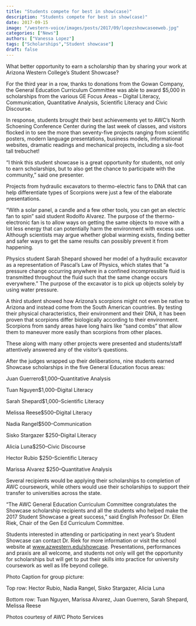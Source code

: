 ```yaml
---
title: "Students compete for best in show(case)"
description: "Students compete for best in show(case)"
date: 2017-09-15
image: "/western-voice/images/posts/2017/09/lopezshowcaseeweb.jpg"
categories: ["News"]
authors: ["Vanessa Lopez"]
tags: ["Scholarships","Student showcase"]
draft: false
---
```

What better opportunity to earn a scholarship than by sharing your work at Arizona Western College’s Student Showcase?

For the third year in a row, thanks to donations from the Gowan Company, the General Education Curriculum Committee was able to award $5,000 in scholarships from the various GE Focus Areas – Digital Literacy, Communication, Quantitative Analysis, Scientific Literacy and Civic Discourse.

In response, students brought their best achievements yet to AWC’s North Schoening Conference Center during the last week of classes, and visitors flocked in to see the more than seventy-five projects ranging from scientific posters, modern language presentations, business models, informational websites, dramatic readings and mechanical projects, including a six-foot tall trebuchet!

“I think this student showcase is a great opportunity for students, not only to earn scholarships, but to also get the chance to participate with the community,” said one presenter.

Projects from hydraulic excavators to thermo-electric fans to DNA that can help differentiate types of Scorpions were just a few of the elaborate presentations.

“With a solar panel, a candle and a few other tools, you can get an electric fan to spin” said student Rodolfo Alvarez. The purpose of the thermo-electronic fan is to allow ways on getting the same objects to move with a lot less energy that can potentially harm the environment with excess use. Although scientists may argue whether global warming exists, finding better and safer ways to get the same results can possibly prevent it from happening.

Physics student Sarah Shepard showed her model of a hydraulic excavator as a representation of Pascal’s Law of Physics, which states that “a pressure change occurring anywhere in a confined incompressible fluid is transmitted throughout the fluid such that the same change occurs everywhere.” The purpose of the excavator is to pick up objects solely by using water pressure.

A third student showed how Arizona’s scorpions might not even be native to Arizona and instead come from the South American countries. By testing their physical characteristics, their environment and their DNA, it has been proven that scorpions differ biologically according to their environment. Scorpions from sandy areas have long hairs like “sand combs” that allow them to maneuver more easily than scorpions from other places.

These along with many other projects were presented and students/staff attentively answered any of the visitor’s questions.

After the judges wrapped up their deliberations, nine students earned Showcase scholarships in the five General Education focus areas:

Juan Guerrero$1,000–Quantitative Analysis

Tuan Nguyen$1,000–Digital Literacy

Sarah Shepard$1,000–Scientific Literacy

Melissa Reese$500–Digital Literacy

Nadia Rangel$500–Communication

Sisko Stargazer   $250–Digital Literacy

Alicia Luna$250–Civic Discourse

Hector Rubio $250–Scientific Literacy

Marissa Alvarez $250–Quantitative Analysis

Several recipients would be applying their scholarships to completion of AWC coursework, while others would use their scholarships to support their transfer to universities across the state.

“The AWC General Education Curriculum Committee congratulates the Showcase scholarship recipients and all the students who helped make the 2017 Student Showcase a great success,” said English Professor Dr. Ellen Riek, Chair of the Gen Ed Curriculum Committee.

Students interested in attending or participating in next year’s Student Showcase can contact Dr. Riek for more information or visit the school website at www.azwestern.edu/showcase. Presentations, performances and praxis are all welcome, and students not only will get the opportunity for scholarships but will get to put their skills into practice for university coursework as well as life beyond college.

Photo Caption for group picture:

Top row: Hector Rubio, Nadia Rangel, Sisko Stargazer, Alicia Luna

Bottom row: Tuan Nguyen, Marissa Alvarez, Juan Guerrero, Sarah Shepard, Melissa Reese

Photos courtesy of AWC Photo Services
